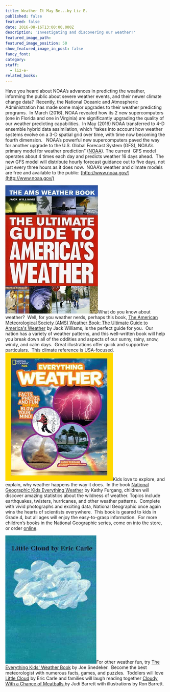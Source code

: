 ```yaml
---
title: Weather It May Be...by Liz E.
published: false
featured: false
date: 2016-08-16T13:00:00.000Z
description: 'Investigating and discovering our weather!'
featured_image_path:
featured_image_position: 50
show_featured_image_in_post: false
fancy_font:
category:
staff:
  - liz-e-
related_books:
---
```



Have you heard about NOAA’s advances in predicting the weather, informing the public about severe weather events, and their newer climate change data?&nbsp; Recently, the National Oceanic and Atmospheric Administration has made some major upgrades to their weather predicting programs.&nbsp; In March (2016), NOAA revealed how its 2 new supercomputers (one in Florida and one in Virginia) are significantly upgrading the quality of our weather predicting capabilities.&nbsp; In May (2016) NOAA transferred to 4-D ensemble hybrid data assimilation, which “takes into account how weather systems evolve on a 3-D spatial grid over time, with time now becoming the fourth dimension.&nbsp; &nbsp;NOAA’s powerful new supercomputers paved the way for another upgrade to the U.S. Global Forecast System (GFS), NOAA’s primary model for weather prediction” ([NOAA](http://www.noaa.gov/noaa%E2%80%99s-premier-forecast-model-goes-four-dimensional)). The current &nbsp;GFS model operates about 4 times each day and predicts weather 16 days ahead.&nbsp; The new GFS model will distribute hourly forecast guidance out to five days, not just every three hours as it does now.&nbsp; NOAA’s weather and climate models are free and available to the public: [http://www.noaa.gov/](http://www.noaa.gov/)&nbsp;

[![](/uploads/versions/ugtamericas-weather---x----290-400x---.jpg)](http://www.brooklinebooksmith-shop.com/book/9780226898988)What do you know about weather?&nbsp; Well, for you weather nerds, perhaps this book, [The American Meteorological Society (AMS) Weather Book: The Ultimate Guide to America's Weather](http://www.brooklinebooksmith-shop.com/book/9780226898988) by Jack Williams, is the perfect guide for you.&nbsp; Our nation has a variety of weather patterns, and this well-written book will help you break down all of the oddities and aspects of our sunny, rainy, snow, windy, and calm days.&nbsp; Great illustrations offer quick and supportive particulars.&nbsp; This climate reference is USA-focused.&nbsp; [![](/uploads/versions/ngweatherkids---x----337-400x---.jpg)](http://www.brooklinebooksmith-shop.com/book/9781426310584)Kids love to explore, and explain, why weather happens the way it does.&nbsp; In the book [<u>National Geographic Kids Everything Weather</u>](http://www.brooklinebooksmith-shop.com/book/9781426310584) by Kathy Furgang, children will discover amazing statistics about the wildness of weather. Topics include earthquakes, twisters, hurricanes, and other weather patterns.&nbsp; Complete with vivid photographs and exciting data, National Geographic once again wins the hearts of scientists everywhere.&nbsp; This book is geared to kids in Grade 4, but all ages will enjoy the easy-to-grasp information.&nbsp; For more children’s books in the National Geographic series, come on into the store, or order [online](http://www.brooklinebooksmith-shop.com/search/site/National%2520Geographic%2520Kids).

![](/uploads/versions/littlecloud---x----285-400x---.jpg)For other weather fun, try <u>The Everything Kids' Weather Book</u> by Joe Snedeker.&nbsp; Become the best meteorologist with numerous facts, games, and puzzles.&nbsp; Toddlers will love <u>Little Cloud</u> by Eric Carle and families will laugh reading together <u>Cloudy With a Chance of Meatballs </u>by Judi Barrett with illustrations by Ron Barrett.